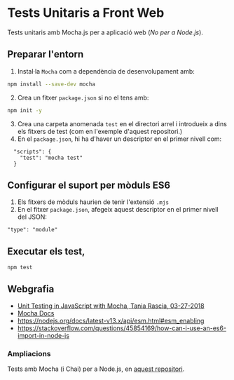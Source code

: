 # Tests Unitaris a Front Web

Tests unitaris amb Mocha.js per a aplicació web (_No per a Node.js_). 

## Preparar l'entorn

1. Instal·la `Mocha` com a dependència de desenvolupament amb:
```bash
npm install --save-dev mocha
```

2. Crea un fitxer `package.json` si no el tens amb:
```bash
npm init -y
```
3. Crea una carpeta anomenada `test` en el directori arrel i introdueix a dins els fitxers de test (com en l'exemple d'aquest repositori.)
4. En el `package.json`, hi ha d'haver un descriptor en el primer nivell com:
```
  "scripts": {
    "test": "mocha test"
  }
```

## Configurar el suport per mòduls ES6

1. Els fitxers de mòduls haurien de tenir l'extensió `.mjs` 
2. En el fitxer `package.json`, afegeix aquest descriptor en el primer nivell del JSON:
```
"type": "module"
```

## Executar els test,
```
npm test
```

## Webgrafia
- [Unit Testing in JavaScript with Mocha, Tania Rascia, 03-27-2018](https://www.taniarascia.com/unit-testing-in-javascript)
- [Mocha Docs](https://mochajs.org/)
- https://nodejs.org/docs/latest-v13.x/api/esm.html#esm_enabling
- https://stackoverflow.com/questions/45854169/how-can-i-use-an-es6-import-in-node-js

### Ampliacions
Tests amb Mocha (i Chai) per a Node.js, en [aquest repositori](https://github.com/classicoman2/tests-mocha-chai-nodejs-modules).